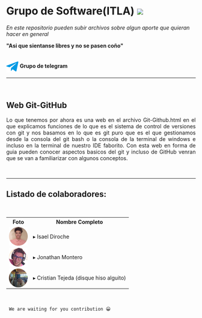 # Grupo de Software(ITLA)  <code><img height="20" src="https://cdn.countryflags.com/thumbs/dominican-republic/flag-400.png"></code>
<i>En este repositorio pueden subir archivos sobre algun aporte que quieran hacer en general</i>

<b>"Asi que sientanse libres y no se pasen coño"</b> <br><br>

<img align="absmiddle" alt="Telegram" src="./gruposoftware/css/images/tele.png"/>
<a src="https://t.me/+Rnl6Z53r9PxiMzNh">
    <b>Grupo de telegram</b>
</a>

<hr>
<br>
<h2>Web Git-GitHub</h2>
<p align="justify">Lo que tenemos por ahora es una web en el archivo Git-Github.html en el que explicamos funciones de lo que es el sistema de control de versiones con git y nos basamos en lo que es git puro que es el que gestionamos desde la consola del git bash o la consola de la terminal de windows e incluso en la terminal de nuestro IDE faborito. Con esta web en forma de guia pueden conocer aspectos basicos del git y incluso de GitHub venran que se van a familiarizar con algunos conceptos.</p>



<br>

<hr>
<h2> Listado de colaboradores:</h2>
<br>


<table>
    <tr>
        <th>Foto</th>
        <th>Nombre Completo</th>
    </tr>
    <tr>
        <td><img src="./GrupoSoftware/css/images/contributors/isael pic.png" alt="#" align="absmiddle"></td>
        <td>▸ Isael Diroche</td>
    </tr>
    <tr>
        <td><img src="./GrupoSoftware/css/images/contributors/jonathan pic.png" alt="#" align="absmiddle"></td>
        <td>▸ Jonathan Montero</td>
    </tr>
    <tr>
        <td><img src="./GrupoSoftware/css/images/contributors/cristian pic.png" alt="#" align="absmiddle"></td>
        <td>▸ Cristian Tejeda (disque hiso alguito)</td>
    </tr>

    
</table>
<br>
<pre><code> We are waiting for you contribution 😀 </code></pre>
